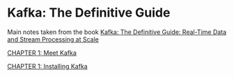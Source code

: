 # Kafka: The Definitive Guide

Main notes taken from the book [Kafka: The Definitive Guide: Real-Time Data and Stream Processing at Scale](https://a.co/d/7GZmuD8)

[CHAPTER 1: Meet Kafka](./Chapter1)

[CHAPTER 1:  Installing Kafka](./Chapter2)
